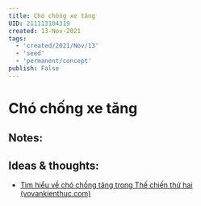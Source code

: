 ```yaml
---
title: Chó chống xe tăng
UID: 211113104319
created: 13-Nov-2021
tags:
  - 'created/2021/Nov/13'
  - 'seed'
  - 'permanent/concept'
publish: False
---
```

# Chó chống xe tăng

## Notes:


## Ideas & thoughts:
- [Tìm hiểu về chó chống tăng trong Thế chiến thứ hai (vovankienthuc.com)](https://vovankienthuc.com/blog/tim-hieu-ve-cho-chong-tang-trong-the-chien-thu-hai.2418)

